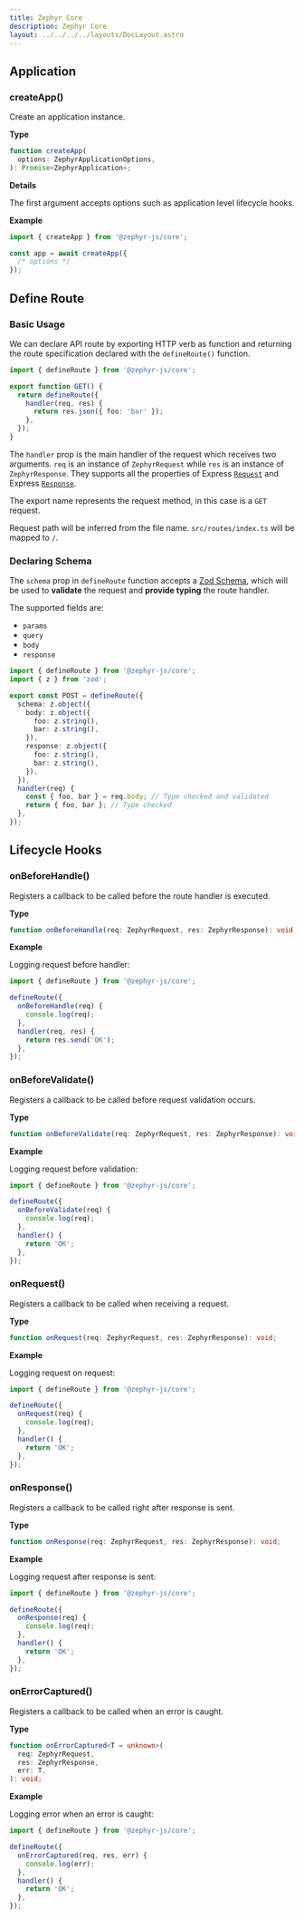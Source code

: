 ```yaml
---
title: Zephyr Core
description: Zephyr Core
layout: ../../../../layouts/DocLayout.astro
---
```


## Application

### createApp()

Create an application instance.

**Type**

```ts
function createApp(
  options: ZephyrApplicationOptions,
): Promise<ZephyrApplication>;
```

**Details**

The first argument accepts options such as application level lifecycle hooks.

**Example**

```ts
import { createApp } from '@zephyr-js/core';

const app = await createApp({
  /* options */
});
```

## Define Route

### Basic Usage

We can declare API route by exporting HTTP verb as function and returning the route specification declared with the `defineRoute()` function.

```ts title="src/routes/index.ts"
import { defineRoute } from '@zephyr-js/core';

export function GET() {
  return defineRoute({
    handler(req, res) {
      return res.json({ foo: 'bar' });
    },
  });
}
```

The `handler` prop is the main handler of the request which receives two arguments. `req` is an instance of `ZephyrRequest` while `res` is an instance of `ZephyrResponse`. They supports all the properties of Express [`Request`](https://expressjs.com/en/4x/api.html#req) and Express [`Response`](https://expressjs.com/en/4x/api.html#res).

The export name represents the request method, in this case is a `GET` request.

Request path will be inferred from the file name. `src/routes/index.ts` will be mapped to `/`.

### Declaring Schema

The `schema` prop in `defineRoute` function accepts a [Zod Schema](https://zod.dev/?id=objects), which will be used to **validate** the request and **provide typing** the route handler.

The supported fields are:

- `params`
- `query`
- `body`
- `response`

```ts title="src/routes/index.ts"
import { defineRoute } from '@zephyr-js/core';
import { z } from 'zod';

export const POST = defineRoute({
  schema: z.object({
    body: z.object({
      foo: z.string(),
      bar: z.string(),
    }),
    response: z.object({
      foo: z.string(),
      bar: z.string(),
    }),
  }),
  handler(req) {
    const { foo, bar } = req.body; // Type checked and validated
    return { foo, bar }; // Type checked
  },
});
```

## Lifecycle Hooks

### onBeforeHandle()

Registers a callback to be called before the route handler is executed.

**Type**

```ts
function onBeforeHandle(req: ZephyrRequest, res: ZephyrResponse): void;
```

**Example**

Logging request before handler:

```ts
import { defineRoute } from '@zephyr-js/core';

defineRoute({
  onBeforeHandle(req) {
    console.log(req);
  },
  handler(req, res) {
    return res.send('OK');
  },
});
```

### onBeforeValidate()

Registers a callback to be called before request validation occurs.

**Type**

```ts
function onBeforeValidate(req: ZephyrRequest, res: ZephyrResponse): void;
```

**Example**

Logging request before validation:

```ts
import { defineRoute } from '@zephyr-js/core';

defineRoute({
  onBeforeValidate(req) {
    console.log(req);
  },
  handler() {
    return 'OK';
  },
});
```

### onRequest()

Registers a callback to be called when receiving a request.

**Type**

```ts
function onRequest(req: ZephyrRequest, res: ZephyrResponse): void;
```

**Example**

Logging request on request:

```ts
import { defineRoute } from '@zephyr-js/core';

defineRoute({
  onRequest(req) {
    console.log(req);
  },
  handler() {
    return 'OK';
  },
});
```

### onResponse()

Registers a callback to be called right after response is sent.

**Type**

```ts
function onResponse(req: ZephyrRequest, res: ZephyrResponse): void;
```

**Example**

Logging request after response is sent:

```ts
import { defineRoute } from '@zephyr-js/core';

defineRoute({
  onResponse(req) {
    console.log(req);
  },
  handler() {
    return 'OK';
  },
});
```

### onErrorCaptured()

Registers a callback to be called when an error is caught.

**Type**

```ts
function onErrorCaptured<T = unknown>(
  req: ZephyrRequest,
  res: ZephyrResponse,
  err: T,
): void;
```

**Example**

Logging error when an error is caught:

```ts
import { defineRoute } from '@zephyr-js/core';

defineRoute({
  onErrorCaptured(req, res, err) {
    console.log(err);
  },
  handler() {
    return 'OK';
  },
});
```
